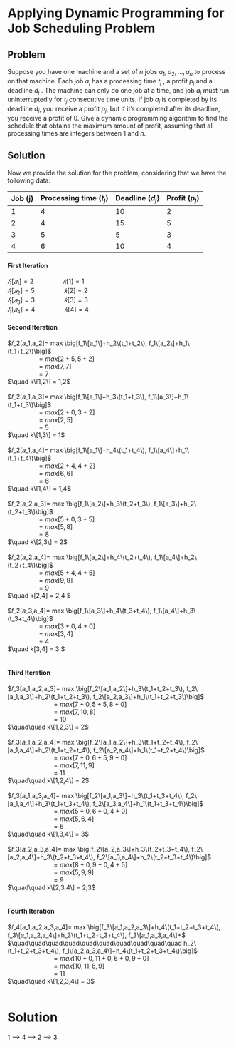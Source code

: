 # Applying Dynamic Programming for Job Scheduling Problem

## Problem

Suppose you have one machine and a set of $n$ jobs $a_1, a_2, ..., a_n$ to process on that machine. 
Each job $a_j$ has a processing time $t_j$ , a profit $p_j$ and a deadline $d_j$ . The machine can only do
one job at a time, and job $a_j$ must run uninterruptedly for $t_j$ consecutive time units. If 
job $a_j$ is completed by its deadline $d_j$, you receive a profit $p_j$, but if it’s completed after 
its deadline, you receive a profit of $0$. Give a dynamic programming algorithm to find the 
schedule that obtains the maximum amount of profit, assuming that all processing times are 
integers between $1$ and $n$.

## Solution
<!---### Step 1 Characterize the structure of the optimal solution

We obtain the profit when adding a job into the sequence, using the following equation:

$$ h_k\big(\sum_{\forall i \in S}{t_i}+t_k\big)=\sum_{\forall i \in S}{p_i}+p_k$$

where $h_k$ is a function that defines if:

$$
p_k =
  \begin{cases}
    p_k       & \quad \text{if } \sum_{\forall i \in S}{t_i}+t_k \leq d_k\\
    0  & \quad \text{if } \sum_{\forall i \in S}{t_i}+t_k > d_k\\
  \end{cases}
$$

Where $𝑘$ is the job that is currently being added to the schedule, and elements in $𝑆$ refers to each
combination of jobs that have been already processed. $𝑡_𝑖$ is the processing time of each job, and $h_𝑘$ 
is the function that determines if profit $𝑝_𝑘$ takes the value of $𝑝_𝑘$ or 0. In other words, $h_𝑘$ defines if profit $𝑝_𝑘$ 
remains with its original value (considering that the total processing time is completed by the deadline $𝑑_𝑘$), 
or if it turns to $0$, (considering that the total processing time is not completed by the deadline $𝑑_𝑘$).

### Step 2 Recursively define the value of an optimal solution
Next, we obtained the recurrence relation, where if the size of the problem $𝑛$ is equal to $1$, we would only have 
one way of scheduling the jobs (e.g., $𝑝_1$). However, if we have a size problem of $𝑛 \geq 2$ the recursive solution would be:

$$ 
f[S] =
\begin{cases}
max\Big[f\[i\]+h_k\big(\sum_{\forall i \in S}{t_i}\big)\Big]  & \quad \forall i \in C, \text{if } n \geq 2\\
p_1 & \quad \text{if } n = 1
\end{cases}
$$

Where $𝐶$ are the possible combinations, considering that $𝑙𝑒𝑛𝑔𝑡h(𝑆)$ elements have been scheduled
and $a_𝑘$ is currently being added. For example, if we want to add $𝑎_1$ and $C=𝑎_2, 𝑎_3, then $𝑘 = 1$, and $𝑓[𝐶]$ would be equal to $𝑓[𝑎_2, 𝑎_3]$. 
This happens because, we would add the profit of scheduling $𝑎_1$ to the already obtained profit of scheduling $𝑎_2$ and $𝑎_3$. Thus, the number of
possible combinations $𝐶$ is equal to $\binom{S}{d}$ (where $𝑑=𝑙𝑒𝑛𝑔𝑡h(𝑠) − 1$).

In addition, the maximum number of combinations $C$ is equal to $\binom{n}{l}$, where $𝑙$ is the current iteration number. 
For example, if we have a size problem $𝑛 = 4$ and we are developing the first iteration $𝑙 = 1$, then the number of combinations $C$
would be $\binom{4}{1}=4$ ( $𝑆=\[𝑠_1, 𝑠_2, 𝑠_3, 𝑠_4\]$). Where $s_1 = 𝑎_1$, $𝑠_2 =𝑎_2$, $𝑠_3 =𝑎_3$, $𝑠_4 =𝑎_4$. Hence the evaluations 
done are for: $𝑓\[𝑎_1\]$, $𝑓\[𝑎_2\]$, $𝑓\[𝑎_3\]$, and $𝑓\[𝑎_4\]$.
To illustrate this better we will follow up in the case where we have developed the second iteration, where $𝑙 = 2$ and so the number of 
evaluations is $\binom{4}{2}=6$. This would result in the following evaluations
following form: $𝑓\[𝑎_1,𝑎_2\]$, $𝑓\[𝑎_1,𝑎_3\]$, $𝑓\[𝑎_1,𝑎_4\]$, $𝑓\[𝑎_2,𝑎_3\]$, $𝑓\[𝑎_2,𝑎_4\]$, and $𝑓\[𝑎_3,𝑎_4\]$.

### Step 3 Calculate the value of the optimal solution in a bottom-up way-->
Now we provide the solution for the problem, considering that we have the following data:

Job (j) | Processing time ($t_j$) | Deadline ($d_j$) | Profit ($p_j$) |
--- | --- | --- | --- |
1 | 4 | 10 | 2 | 
2 | 4 | 15 | 5 | 
3 | 5 | 5 | 3 | 
4 | 6 | 10 | 4 | 

#### First Iteration
$𝑓_1[𝑎_1]= 2 \quad\quad\quad\quad 𝑘[1] = 1$ <br />
$𝑓_1[𝑎_2]= 5 \quad\quad\quad\quad 𝑘[2] = 2$ <br />
$𝑓_1[𝑎_3]= 3 \quad\quad\quad\quad 𝑘[3] = 3$ <br />
$𝑓_1[𝑎_4]= 4 \quad\quad\quad\quad 𝑘[4] = 4$

#### Second Iteration
$𝑓_2[𝑎_1,a_2]= max \big[f_1\[a_1\]+h_2\(t_1+t_2\), f_1\[a_2\]+h_1\(t_1+t_2\)\big]$ <br />
$\quad\quad\quad\quad =max\big[2+5,5+2\big]$ <br />
$\quad\quad\quad\quad =max\big[7,7\big]$ <br />
$\quad\quad\quad\quad =7$<br />
$\quad k\[1,2\] = 1,2$<br />
<br />
$𝑓_2[𝑎_1,a_3]= max \big[f_1\[a_1\]+h_3\(t_1+t_3\), f_1\[a_3\]+h_1\(t_1+t_3\)\big]$ <br />
$\quad\quad\quad\quad =max\big[2+0,3+2\big]$ <br />
$\quad\quad\quad\quad =max\big[2,5\big]$ <br />
$\quad\quad\quad\quad =5$<br />
$\quad k\[1,3\] = 1$<br />
<br />
$𝑓_2[𝑎_1,a_4]= max \big[f_1\[a_1\]+h_4\(t_1+t_4\), f_1\[a_4\]+h_1\(t_1+t_4\)\big]$ <br />
$\quad\quad\quad\quad =max\big[2+4,4+2\big]$ <br />
$\quad\quad\quad\quad =max\big[6,6\big]$ <br />
$\quad\quad\quad\quad =6$<br />
$\quad k\[1,4\] = 1,4$<br />
<br />
$𝑓_2[𝑎_2,a_3]= max \big[f_1\[a_2\]+h_3\(t_2+t_3\), f_1\[a_3\]+h_2\(t_2+t_3\)\big]$ <br />
$\quad\quad\quad\quad =max\big[5+0,3+5\big]$ <br />
$\quad\quad\quad\quad =max\big[5,8\big]$ <br />
$\quad\quad\quad\quad =8$<br />
$\quad k\[2,3\] = 2$<br />
<br />
$𝑓_2[𝑎_2,a_4]= max \big[f_1\[a_2\]+h_4\(t_2+t_4\), f_1\[a_4\]+h_2\(t_2+t_4\)\big]$ <br />
$\quad\quad\quad\quad =max\big[5+4,4+5\big]$ <br />
$\quad\quad\quad\quad =max\big[9,9\big]$ <br />
$\quad\quad\quad\quad =9$<br />
$\quad k\[2,4\] = 2,4 $<br />
<br />
$𝑓_2[𝑎_3,a_4]= max \big[f_1\[a_3\]+h_4\(t_3+t_4\), f_1\[a_4\]+h_3\(t_3+t_4\)\big]$ <br />
$\quad\quad\quad\quad =max\big[3+0,4+0\big]$ <br />
$\quad\quad\quad\quad =max\big[3,4\big]$ <br />
$\quad\quad\quad\quad =4$<br />
$\quad k\[3,4\] = 3 $<br />
<br />

#### Third Iteration
$𝑓_3[𝑎_1,a_2,a_3]= max \big[f_2\[a_1,a_2\]+h_3\(t_1+t_2+t_3\), f_2\[a_1,a_3\]+h_2\(t_1+t_2+t_3\), f_2\[a_2,a_3\]+h_1\(t_1+t_2+t_3\)\big]$ <br />
$\quad\quad\quad\quad\quad\quad =max\big[7+0,5+5,8+0\big]$ <br />
$\quad\quad\quad\quad\quad\quad =max\big[7,10,8\big]$ <br />
$\quad\quad\quad\quad\quad\quad =10$<br />
$\quad\quad k\[1,2,3\] = 2$<br />
<br />
$𝑓_3[𝑎_1,a_2,a_4]= max \big[f_2\[a_1,a_2\]+h_3\(t_1+t_2+t_4\), f_2\[a_1,a_4\]+h_2\(t_1+t_2+t_4\), f_2\[a_2,a_4\]+h_1\(t_1+t_2+t_4\)\big]$ <br />
$\quad\quad\quad\quad\quad\quad =max\big[7+0,6+5,9+0\big]$ <br />
$\quad\quad\quad\quad\quad\quad =max\big[7,11,9\big]$ <br />
$\quad\quad\quad\quad\quad\quad =11$<br />
$\quad\quad k\[1,2,4\] = 2$<br />
<br />
$𝑓_3[𝑎_1,a_3,a_4]= max \big[f_2\[a_1,a_3\]+h_3\(t_1+t_3+t_4\), f_2\[a_1,a_4\]+h_3\(t_1+t_3+t_4\), f_2\[a_3,a_4\]+h_1\(t_1+t_3+t_4\)\big]$ <br />
$\quad\quad\quad\quad\quad\quad =max\big[5+0,6+0,4+0\big]$ <br />
$\quad\quad\quad\quad\quad\quad =max\big[5,6,4\big]$ <br />
$\quad\quad\quad\quad\quad\quad =6$<br />
$\quad\quad k\[1,3,4\] = 3$<br />
<br />
$𝑓_3[𝑎_2,a_3,a_4]= max \big[f_2\[a_2,a_3\]+h_3\(t_2+t_3+t_4\), f_2\[a_2,a_4\]+h_3\(t_2+t_3+t_4\), f_2\[a_3,a_4\]+h_2\(t_2+t_3+t_4\)\big]$ <br />
$\quad\quad\quad\quad\quad\quad =max\big[8+0,9+0,4+5\big]$ <br />
$\quad\quad\quad\quad\quad\quad =max\big[5,9,9\big]$ <br />
$\quad\quad\quad\quad\quad\quad =9$<br />
$\quad\quad k\[2,3,4\] = 2,3$<br />
<br />

#### Fourth Iteration
$𝑓_4[𝑎_1,a_2,a_3,a_4]= max \big[f_3\[𝑎_1,a_2,a_3\]+h_4\(t_1+t_2+t_3+t_4\), f_3\[𝑎_1,a_2,a_4\]+h_3\(t_1+t_2+t_3+t_4\), f_3\[𝑎_1,a_3,a_4\]+$ <br />
$\quad\quad\quad\quad\quad\quad\quad\quad\quad\quad h_2\(t_1+t_2+t_3+t_4\), f_1\[a_2,a_3,a_4\]+h_4\(t_1+t_2+t_3+t_4\)\big]$ <br />
$\quad\quad\quad\quad\quad\quad =max\big[10+0,11+0,6+0,9+0\big]$ <br />
$\quad\quad\quad\quad\quad\quad =max\big[10,11,6,9\big]$ <br />
$\quad\quad\quad\quad\quad\quad =11$<br />
$\quad\quad k\[1,2,3,4\] = 3$<br />
<br />

# Solution 
1 --> 4 --> 2 --> 3
